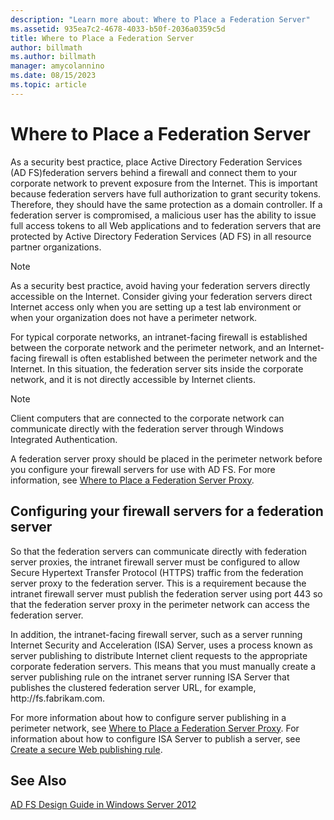 ```yaml
---
description: "Learn more about: Where to Place a Federation Server"
ms.assetid: 935ea7c2-4678-4033-b50f-2036a0359c5d
title: Where to Place a Federation Server
author: billmath
ms.author: billmath
manager: amycolannino
ms.date: 08/15/2023
ms.topic: article
---
```


# Where to Place a Federation Server

As a security best practice, place Active Directory Federation Services \(AD FS\)federation servers behind a firewall and connect them to your corporate network to prevent exposure from the Internet. This is important because federation servers have full authorization to grant security tokens. Therefore, they should have the same protection as a domain controller. If a federation server is compromised, a malicious user has the ability to issue full access tokens to all Web applications and to federation servers that are protected by Active Directory Federation Services \(AD FS\) in all resource partner organizations.

> [!NOTE]
> As a security best practice, avoid having your federation servers directly accessible on the Internet. Consider giving your federation servers direct Internet access only when you are setting up a test lab environment or when your organization does not have a perimeter network.

For typical corporate networks, an intranet\-facing firewall is established between the corporate network and the perimeter network, and an Internet\-facing firewall is often established between the perimeter network and the Internet. In this situation, the federation server sits inside the corporate network, and it is not directly accessible by Internet clients.

> [!NOTE]
> Client computers that are connected to the corporate network can communicate directly with the federation server through Windows Integrated Authentication.

A federation server proxy should be placed in the perimeter network before you configure your firewall servers for use with AD FS. For more information, see [Where to Place a Federation Server Proxy](Where-to-Place-a-Federation-Server-Proxy.md).

## Configuring your firewall servers for a federation server
So that the federation servers can communicate directly with federation server proxies, the intranet firewall server must be configured to allow Secure Hypertext Transfer Protocol \(HTTPS\) traffic from the federation server proxy to the federation server. This is a requirement because the intranet firewall server must publish the federation server using port 443 so that the federation server proxy in the perimeter network can access the federation server.

In addition, the intranet\-facing firewall server, such as a server running Internet Security and Acceleration \(ISA\) Server, uses a process known as server publishing to distribute Internet client requests to the appropriate corporate federation servers. This means that you must manually create a server publishing rule on the intranet server running ISA Server that publishes the clustered federation server URL, for example, http:\/\/fs.fabrikam.com.

For more information about how to configure server publishing in a perimeter network, see [Where to Place a Federation Server Proxy](Where-to-Place-a-Federation-Server-Proxy.md). For information about how to configure ISA Server to publish a server, see [Create a secure Web publishing rule](/previous-versions/tn-archive/bb794871(v=technet.10)).

## See Also
[AD FS Design Guide in Windows Server 2012](AD-FS-Design-Guide-in-Windows-Server-2012.md)
